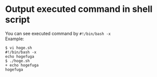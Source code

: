 # Output executed command in shell script  
You can see executed command by `#!/bin/bash -x`  
Example:  
```  
$ vi hoge.sh
#!/bin/bash -x
echo hogefuga
$ ./hoge.sh
+ echo hogefuga
hogefuga
```
